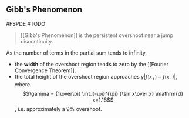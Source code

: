 ## Gibb's Phenomenon
#FSPDE #TODO 
> [[Gibb's Phenomenon]] is the persistent overshoot near a jump discontinuity.

As the number of terms in the partial sum tends to infinity,
- the **width** of the overshoot region tends to zero by the [[Fourier Convergence Theorem]].
- the total height of the overshoot region approaches $\gamma|f(x_+)-f(x_-)|$, where $$\gamma = {1\over\pi} \int_{-\pi}^{\pi} {\sin  x\over x} \mathrm{d} x=1.18$$, i.e. approximately a 9% overshoot.